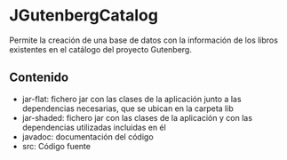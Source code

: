 # JGutenbergCatalog
Permite la creación de una base de datos con la información de los libros existentes en el catálogo del proyecto Gutenberg.

## Contenido
+ jar-flat: fichero jar con las clases de la aplicación junto a las dependencias necesarias, que se ubican en la carpeta lib
+ jar-shaded: fichero jar con las clases de la aplicación y con las dependencias utilizadas incluidas en él
+ javadoc: documentación del código
+ src: Código fuente
